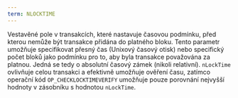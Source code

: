 ```yaml
---
term: NLOCKTIME
---
```


Vestavěné pole v transakcích, které nastavuje časovou podmínku, před kterou nemůže být transakce přidána do platného bloku. Tento parametr umožňuje specifikovat přesný čas (Unixový časový otisk) nebo specifický počet bloků jako podmínku pro to, aby byla transakce považována za platnou. Jedná se tedy o absolutní časový zámek (nikoli relativní). `nLockTime` ovlivňuje celou transakci a efektivně umožňuje ověření času, zatímco operační kód `OP_CHECKLOCKTIMEVERIFY` umožňuje pouze porovnání nejvyšší hodnoty v zásobníku s hodnotou `nLockTime`.
